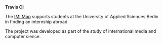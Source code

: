 **Travis CI**

The [IMI Map](http://imi-map.f4.htw-berlin.de) supports students at the University of Applied Sciences Berlin in finding an internship abroad.

The project was developed as part of the study of international media and computer sience.

